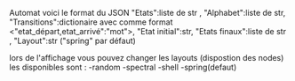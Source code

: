 Automat
voici le format du JSON
    "Etats":liste de str ,
    "Alphabet":liste de str,
    "Transitions":dictionaire avec comme format <"etat_départ,etat_arrivé":"mot">,
    "Etat initial":str,
    "Etats finaux":liste de str ,
    "Layout":str ("spring" par défaut)

lors de l'affichage vous pouvez changer les layouts (dispostion des nodes) les disponibles sont :
-random
-spectral
-shell
-spring(defaut)